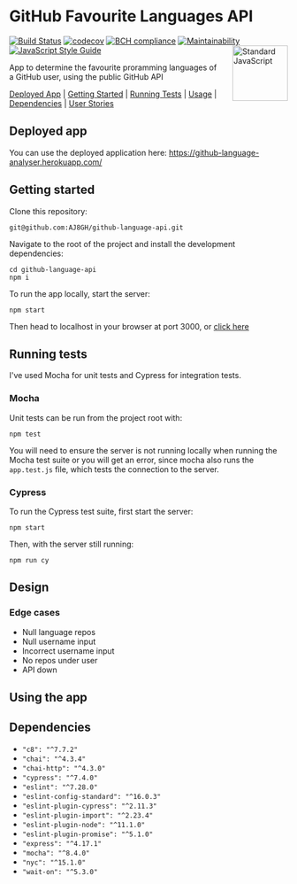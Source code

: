 # GitHub Favourite Languages API

[![Build Status](https://travis-ci.com/AJ8GH/github-language-api.svg?branch=main)](https://travis-ci.com/AJ8GH/github-language-api)
[![codecov](https://codecov.io/gh/AJ8GH/github-language-api/branch/main/graph/badge.svg?token=Jotushbsqm)](https://codecov.io/gh/AJ8GH/github-language-api)
[![BCH compliance](https://bettercodehub.com/edge/badge/AJ8GH/github-language-api?branch=main)](https://bettercodehub.com/results/AJ8GH/github-language-api)
[![Maintainability](https://api.codeclimate.com/v1/badges/e5c21864eb7f6e201b64/maintainability)](https://codeclimate.com/github/AJ8GH/github-language-api/maintainability)
[![JavaScript Style Guide](https://img.shields.io/badge/code_style-standard-brightgreen.svg)](https://standardjs.com)
 <a href="https://standardjs.com" style="float: right; padding: 0 0 20px 20px;"><img src="https://cdn.rawgit.com/feross/standard/master/sticker.svg" alt="Standard JavaScript" width="100" align="right"></a>

App to determine the favourite proramming languages of a GitHub user, using the public GitHub API

[Deployed App](#deployed-app) | [Getting Started](#getting-started) | [Running Tests](#running-tests) | [Usage](#using-the-app) | [Dependencies](#dependencies) | [User Stories](https://github.com/AJ8GH/github-language-api/blob/main/user-stories.md)

## Deployed app

You can use the deployed application here: https://github-language-analyser.herokuapp.com/

## Getting started

Clone this repository:

```shell
git@github.com:AJ8GH/github-language-api.git
```

Navigate to the root of the project and install the development dependencies:

```shell
cd github-language-api
npm i
```

To run the app locally, start the server:

```shell
npm start
```

Then head to localhost in your browser at port 3000, or [click here](http://localhost:3000/)

## Running tests

I've used Mocha for unit tests and Cypress for integration tests.

### Mocha

Unit tests can be run from the project root with:

```shell
npm test
```

You will need to ensure the server is not running locally when running the Mocha test suite or you will get an error, since mocha also runs the `app.test.js` file, which tests the connection to the server.

### Cypress

To run the Cypress test suite, first start the server:

```shell
npm start
```

Then, with the server still running:

```shell
npm run cy
```

## Design

### Edge cases

* Null language repos
* Null username input
* Incorrect username input
* No repos under user
* API down

## Using the app

## Dependencies

* `"c8": "^7.7.2"`
* `"chai": "^4.3.4"`
* `"chai-http": "^4.3.0"`
* `"cypress": "^7.4.0"`
* `"eslint": "^7.28.0"`
* `"eslint-config-standard": "^16.0.3"`
* `"eslint-plugin-cypress": "^2.11.3"`
* `"eslint-plugin-import": "^2.23.4"`
* `"eslint-plugin-node": "^11.1.0"`
* `"eslint-plugin-promise": "^5.1.0"`
* `"express": "^4.17.1"`
* `"mocha": "^8.4.0"`
* `"nyc": "^15.1.0"`
* `"wait-on": "^5.3.0"`
